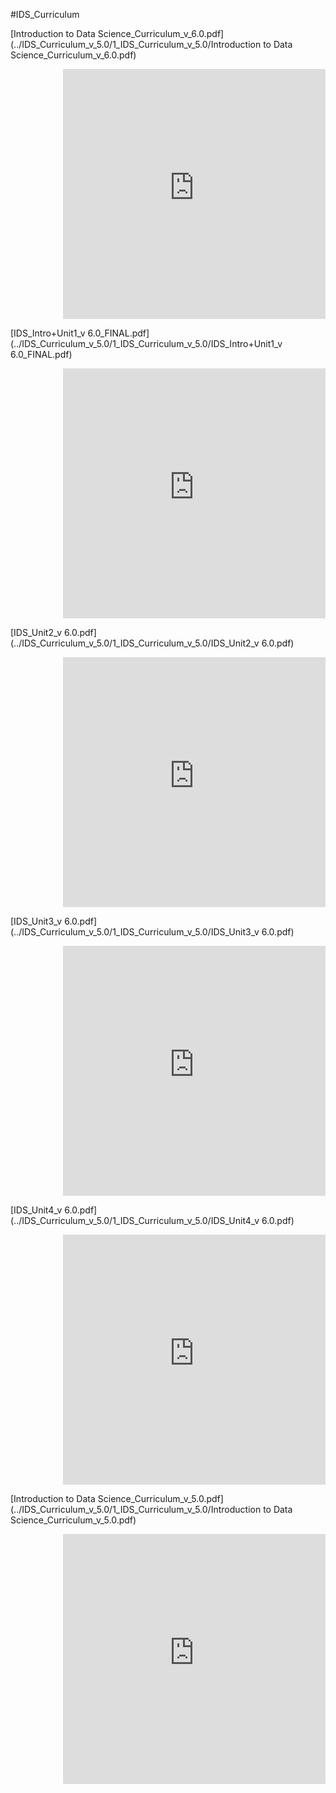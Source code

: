#IDS_Curriculum

[Introduction to Data Science_Curriculum_v_6.0.pdf](../IDS_Curriculum_v_5.0/1_IDS_Curriculum_v_5.0/Introduction to Data Science_Curriculum_v_6.0.pdf)

<div align="right"><iframe src="https://curriculum.idsucla.org/IDS_Curriculum_v_5.0/1_IDS_Curriculum_v_5.0/Introduction%20to%20Data%20Science_Curriculum_v_6.0.pdf" style=" width:420px;height:400px;" frameborder="0"></iframe><br></div>

[IDS_Intro+Unit1_v 6.0_FINAL.pdf](../IDS_Curriculum_v_5.0/1_IDS_Curriculum_v_5.0/IDS_Intro+Unit1_v 6.0_FINAL.pdf)

<div align="right"><iframe src="https://docs.google.com/viewerng/viewer?url=https://curriculum.idsucla.org/IDS_Curriculum_v_5.0/1_IDS_Curriculum_v_5.0/IDS_Intro%2BUnit1_v%206.0_FINAL.pdf&embedded=true" style=" width:420px;height:400px;" frameborder="0"></iframe><br></div>

[IDS_Unit2_v 6.0.pdf](../IDS_Curriculum_v_5.0/1_IDS_Curriculum_v_5.0/IDS_Unit2_v 6.0.pdf)

<div align="right"><iframe src="https://docs.google.com/viewerng/viewer?url=https://curriculum.idsucla.org/IDS_Curriculum_v_5.0/1_IDS_Curriculum_v_5.0/IDS_Unit2_v 6.0.pdf&embedded=true" style=" width:420px;height:400px;" frameborder="0"></iframe><br></div>

[IDS_Unit3_v 6.0.pdf](../IDS_Curriculum_v_5.0/1_IDS_Curriculum_v_5.0/IDS_Unit3_v 6.0.pdf)

<div align="right"><iframe src="https://docs.google.com/viewerng/viewer?url=https://curriculum.idsucla.org/IDS_Curriculum_v_5.0/1_IDS_Curriculum_v_5.0/IDS_Unit3_v 6.0.pdf&embedded=true" style=" width:420px;height:400px;" frameborder="0"></iframe><br></div>

[IDS_Unit4_v 6.0.pdf](../IDS_Curriculum_v_5.0/1_IDS_Curriculum_v_5.0/IDS_Unit4_v 6.0.pdf)

<div align="right"><iframe src="https://docs.google.com/viewerng/viewer?url=https://curriculum.idsucla.org/IDS_Curriculum_v_5.0/1_IDS_Curriculum_v_5.0/IDS_Unit4_v 6.0.pdf&embedded=true" style=" width:420px;height:400px;" frameborder="0"></iframe><br></div>

[Introduction to Data Science_Curriculum_v_5.0.pdf](../IDS_Curriculum_v_5.0/1_IDS_Curriculum_v_5.0/Introduction to Data Science_Curriculum_v_5.0.pdf)

<div align="right"><iframe src="https://curriculum.idsucla.org/IDS_Curriculum_v_5.0/1_IDS_Curriculum_v_5.0/Introduction%20to%20Data%20Science_Curriculum_v_5.0.pdf" style=" width:420px;height:400px;" frameborder="0"></iframe><br></div>

<!-- <div align="right"><iframe src="https://drive.google.com/file/d/1hF8V31VcyVCP0VVtCDIBerFYBi6IiHFg/preview" style=" width:420px;height:400px;" frameborder="0"></iframe><br>[Introduction to Data Science_Curriculum_v_5.0.pdf](https://drive.google.com/file/d/1hF8V31VcyVCP0VVtCDIBerFYBi6IiHFg/preview)</div> -->


<!-- <div align="right"><iframe src="../../IDS_Curriculum_v_5.0/1_IDS_Curriculum_v_5.0/Introduction to Data Science_Curriculum_v_5.0.pdf" style=" width:100%;height:420px;" frameborder="0"></iframe><br>[Introduction to Data Science_Curriculum_v_5.0.pdf](../IDS_Curriculum_v_5.0/1_IDS_Curriculum_v_5.0/Introduction to Data Science_Curriculum_v_5.0.pdf)</div> -->
